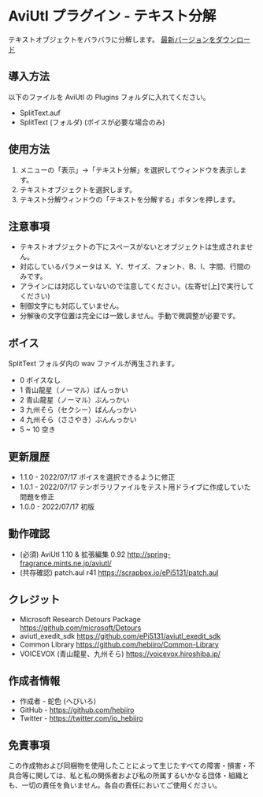 ﻿# AviUtl プラグイン - テキスト分解

テキストオブジェクトをバラバラに分解します。
[最新バージョンをダウンロード](../../releases/latest/)

## 導入方法

以下のファイルを AviUtl の Plugins フォルダに入れてください。
* SplitText.auf
* SplitText (フォルダ) (ボイスが必要な場合のみ)

## 使用方法

1. メニューの「表示」->「テキスト分解」を選択してウィンドウを表示します。
1. テキストオブジェクトを選択します。
1. テキスト分解ウィンドウの「テキストを分解する」ボタンを押します。

## 注意事項

* テキストオブジェクトの下にスペースがないとオブジェクトは生成されません。
* 対応しているパラメータは X、Y、サイズ、フォント、B、I、字間、行間のみです。
* アラインには対応していないので注意してください。(左寄せ[上]で実行してください)
* 制御文字にも対応していません。
* 分解後の文字位置は完全には一致しません。手動で微調整が必要です。

## ボイス

SplitText フォルダ内の wav ファイルが再生されます。

* 0 ボイスなし
* 1 青山龍星（ノーマル）ばんっかい
* 2 青山龍星（ノーマル）ぶんっかい
* 3 九州そら（セクシー）ばんんっかい
* 4 九州そら（ささやき）ぶんんっかい
* 5 ~ 10 空き

## 更新履歴

* 1.1.0 - 2022/07/17 ボイスを選択できるように修正
* 1.0.1 - 2022/07/17 テンポラリファイルをテスト用ドライブに作成していた問題を修正
* 1.0.0 - 2022/07/17 初版

## 動作確認

* (必須) AviUtl 1.10 & 拡張編集 0.92 http://spring-fragrance.mints.ne.jp/aviutl/
* (共存確認) patch.aul r41 https://scrapbox.io/ePi5131/patch.aul

## クレジット

* Microsoft Research Detours Package https://github.com/microsoft/Detours
* aviutl_exedit_sdk https://github.com/ePi5131/aviutl_exedit_sdk
* Common Library https://github.com/hebiiro/Common-Library
* VOICEVOX (青山龍星、九州そら) https://voicevox.hiroshiba.jp/

## 作成者情報
 
* 作成者 - 蛇色 (へびいろ)
* GitHub - https://github.com/hebiiro
* Twitter - https://twitter.com/io_hebiiro

## 免責事項

この作成物および同梱物を使用したことによって生じたすべての障害・損害・不具合等に関しては、私と私の関係者および私の所属するいかなる団体・組織とも、一切の責任を負いません。各自の責任においてご使用ください。
